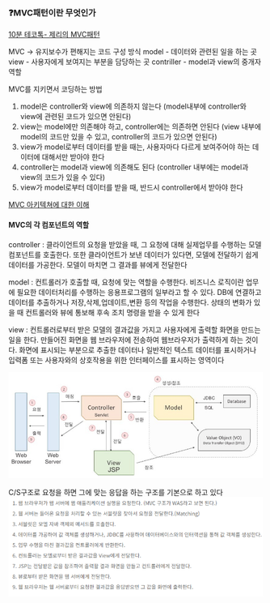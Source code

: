 ### ❓MVC패턴이란 무엇인가

[10분 테코톡- 제리의 MVC패턴](https://youtu.be/ogaXW6KPc8I?si=EEpRKAlPF-Loot3w)

MVC -> 유지보수가 편해지는 코드 구성 방식
model - 데이터와 관련된 일을 하는 곳
view - 사용자에게 보여지는 부분을 담당하는 곳
contriller - model과 view의 중개자 역할

MVC를 지키면서 코딩하는 방법
1. model은 controller와 view에 의존하지 않는다
(model내부에 controller와 view에 관련된 코드가 있으면 안된다)
2. view는 model에만 의존해야 하고, controller에는 의존하면 안된다
(view 내부에 model의 코드만 있을 수 있고, controller의 코드가 있으면 안된다)
3. view가 model로부터 데이터를 받을 때는, 사용자마다 다르게 보여주어야 하는 데이터에 대해서만 받아야 한다
4. controller는 model과 view에 의존해도 된다
(controller 내부에는 model과 view의 코드가 있을 수 있다)
5. view가 model로부터 데이터를 받을 때, 반드시 controller에서 받아야 한다

[MVC 아키텍쳐에 대한 이해](http://asfirstalways.tistory.com/180)

#### MVC의 각 컴포넌트의 역할
controller
: 클라이언트의 요청을 받았을 때, 그 요청에 대해 실제업무를 수행하는 모델 컴포넌트를 호출한다. 또한 클라이언트가 보낸 데이터가 있다면, 모델에 전달하기 쉽게 데이터를 가공한다. 모델이 마치면 그 결과를 뷰에게 전달한다

model
: 컨트롤러가 호출할 때, 요청에 맞는 역할을 수행한다. 비즈니스 로직이란 업무에 필요한 데이터처리를 수행하는 응용프로그램의 일부라고 할 수 있다. DB에 연결하고 데이터를 추출하거나 저장,삭제,업데이트,변환 등의 작업을 수행한다. 상태의 변화가 있을 때 컨트롤러와 뷰에 통보해 후속 조치 명령을 받을 수 있게 한다

view
: 컨트롤러로부터 받은 모델의 결과값을 가지고 사용자에게 출력할 화면을 만드는 일을 한다. 만들어진 화면을 웹 브라우저에 전송하여 웹브라우저가 출력하게 하는 것이다. 화면에 표시되는 부분으로 추출한 데이터나 일반적인 텍스트 데이터를 표시하거나 입력폼 또는 사용자와의 상호작용을 위한 인터페이스를 표시하는 영역이다

![MVC 구동원리](image-2.png)

C/S구조로 요청을 하면 그에 맞는 응답을 하는 구조를 기본으로 하고 있다
![MVC 구동원리](image-3.png)